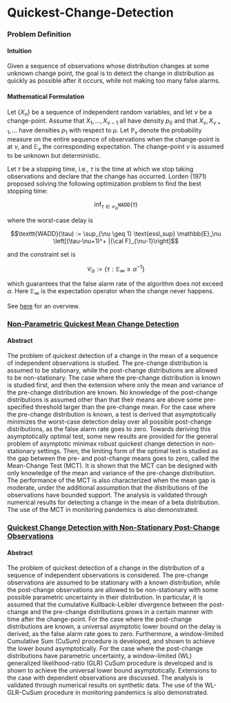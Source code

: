 # Quickest-Change-Detection

### Problem Definition

#### Intuition
Given a sequence of observations whose distribution changes at some unknown change point, the goal is to detect the change in distribution as quickly as possible after it occurs, while not making too many false alarms.


#### Mathematical Formulation

Let $\{X_n\}$ be a sequence of independent random variables, and let $\nu$ be a change-point. Assume that $X_1, \dots, X_{\nu-1}$ all have density $p_0$ and that $X_\nu, X_{\nu+1}, \dots$ have densities $p_1$ with respect to $\mu$. Let $\mathbb{P}_{\nu}$ denote the probability measure on the entire sequence of observations when the change-point is at $\nu$, and $\mathbb{E}_\nu$ the corresponding expectation. The change-point $\nu$ is assumed to be unknown but deterministic.

Let $\tau$ be a stopping time, i.e., $\tau$ is the time at which we stop taking observations and declare that the change has occurred. Lorden (1971) proposed solving the following optimization problem to find the best stopping time:

$$\inf_{\tau \in \mathcal{C}_\alpha} \texttt{WADD}(\tau)$$

where the worst-case delay is

$$\texttt{WADD}(\tau) := \sup_{\nu \geq 1} \text{ess\,sup} \mathbb{E}_\nu \left[(\tau-\nu+1)^+ |{\cal F}_{\nu-1}\right]$$

and the constraint set is

$$\mathcal{C}_\alpha := \left\{ \tau: \mathbb{E}_\infty \geq \alpha^{-1} \right\}$$

which guarantees that the false alarm rate of the algorithm does not exceed $\alpha$. Here $\mathbb{E}_\infty$ is the expectation operator when the change never happens.

See [here](https://arxiv.org/pdf/1210.5552.pdf) for an overview.

### [Non-Parametric Quickest Mean Change Detection](./MCT)

#### Abstract

The problem of quickest detection of a change in the mean of a sequence of independent observations is studied. The pre-change distribution is assumed to be stationary, while the post-change distributions are allowed to be non-stationary. The case where the pre-change distribution is known is studied first, and then the extension where only the mean and variance of the pre-change distribution are known. No knowledge of the post-change distributions is assumed other than that their means are above some pre- specified threshold larger than the pre-change mean. For the case where the pre-change distribution is known, a test is derived that asymptotically minimizes the worst-case detection delay over all possible post-change distributions, as the false alarm rate goes to zero. Towards deriving this asymptotically optimal test, some new results are provided for the general problem of asymptotic minimax robust quickest change detection in non-stationary settings. Then, the limiting form of the optimal test is studied as the gap between the pre- and post-change means goes to zero, called the Mean-Change Test (MCT). It is shown that the MCT can be designed with only knowledge of the mean and variance of the pre-change distribution. The performance of the MCT is also characterized when the mean gap is moderate, under the additional assumption that the distributions of the observations have bounded support. The analysis is validated through numerical results for detecting a change in the mean of a beta distribution. The use of the MCT in monitoring pandemics is also demonstrated.


### [Quickest Change Detection with Non-Stationary Post-Change Observations](./Non-Stationary)

#### Abstract

The problem of quickest detection of a change in the distribution of a sequence of independent observations is considered. The pre-change observations are assumed to be stationary with a known distribution, while the post-change observations are allowed to be non-stationary with some possible parametric uncertainty in their distribution. In particular, it is assumed that the cumulative Kullback-Leibler divergence between the post-change and the pre-change distributions grows in a certain manner with time after the change-point. For the case where the post-change distributions are known, a universal asymptotic lower bound on the delay is derived, as the false alarm rate goes to zero. Furthermore, a window-limited Cumulative Sum (CuSum) procedure is developed, and shown to achieve the lower bound asymptotically. For the case where the post-change distributions have parametric uncertainty, a window-limited (WL) generalized likelihood-ratio (GLR) CuSum procedure is developed and is shown to achieve the universal lower bound asymptotically. Extensions to the case with dependent observations are discussed. The analysis is validated through numerical results on synthetic data. The use of the WL-GLR-CuSum procedure in monitoring pandemics is also demonstrated.
